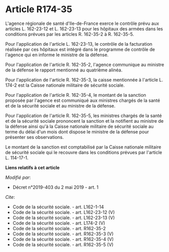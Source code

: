 # Article R174-35

L'agence régionale de santé d'Ile-de-France exerce le contrôle prévu aux articles L. 162-23-12 et L. 162-23-13 pour les
hôpitaux des armées dans les conditions prévues par les articles R. 162-35-2 à R. 162-35-5. 

Pour l'application de l'article L. 162-23-13, le contrôle de la facturation réalisée par ces hôpitaux est intégré dans le
programme de contrôle de l'agence qui en informe le ministre de la défense. 

Pour l'application de l'article R. 162-35-2, l'agence communique au ministre de la défense le rapport mentionné au quatrième
alinéa. 

Pour l'application de l'article R. 162-35-3, la caisse mentionnée à l'article L. 174-2 est la Caisse nationale militaire de
sécurité sociale. 

Pour l'application de l'article R. 162-35-4, le montant de la sanction proposée par l'agence est communiqué aux ministres
chargés de la santé et de la sécurité sociale et au ministre de la défense. 

Pour l'application de l'article R. 162-35-5, les ministres chargés de la santé et de la sécurité sociale prononcent la
sanction et la notifient au ministre de la défense ainsi qu'à la Caisse nationale militaire de sécurité sociale au terme du
délai d'un mois dont dispose le ministre de la défense pour présenter ses observations. 

Le montant de la sanction est comptabilisé par la Caisse nationale militaire de sécurité sociale qui le recouvre dans les
conditions prévues par l'article L. 114-17-1.

**Liens relatifs à cet article**

_Modifié par_:

  - Décret n°2019-403 du 2 mai 2019 - art. 1

_Cite_:

  - Code de la sécurité sociale. - art. L162-1-14
  - Code de la sécurité sociale. - art. L162-23-12 (V)
  - Code de la sécurité sociale. - art. L162-23-13 (V)
  - Code de la sécurité sociale. - art. L174-2 (V)
  - Code de la sécurité sociale. - art. R162-35-2
  - Code de la sécurité sociale. - art. R162-35-3 (V)
  - Code de la sécurité sociale. - art. R162-35-4 (V)
  - Code de la sécurité sociale. - art. R162-35-5 (V)
